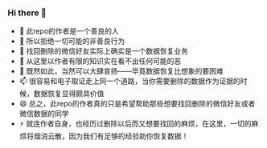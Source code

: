### Hi there 👋

- 🔭 此repo的作者是一个善良的人
- 🌱 所以拒绝一切可能的非善良行为
- 👯 找回删除的微信好友实际上确实是一个数据恢复业务
- 🤔 从这里以作者有限的知识实在看不出任何可能的恶
- 💬 既然如此，当然可以大肆宣扬——毕竟数据恢复比想象的要困难
- 📫 很容易和电子取证走上同一个道路，当你需要删除的数据作为证据的时候，数据恢复显得颇具价值
- 😄 总之，此repo的作者真的只是希望帮助那些想要找回删除的微信好友或者微信数据的同学
- ⚡ 就连作者自身，也经历过删除以后而又想要找回的麻烦，在这里，一切的麻烦将烟消云散，因为我们有足够的经验助你恢复数据！
